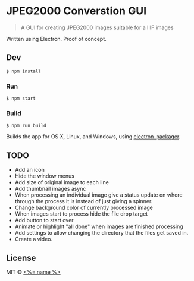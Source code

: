 # JPEG2000 Converstion GUI

> A GUI for creating JPEG2000 images suitable for a IIIF images

Written using Electron. Proof of concept.

## Dev

```shell
$ npm install
```

### Run

```shell
$ npm start
```

### Build

```shell
$ npm run build
```

Builds the app for OS X, Linux, and Windows, using [electron-packager](https://github.com/maxogden/electron-packager).

## TODO
- Add an icon
- Hide the window menus
- Add size of original image to each line
- Add thumbnail images async
- When processing an individual image give a status update on where through the process it is instead of just giving a spinner.
- Change background color of currently processed image
- When images start to process hide the file drop target
- Add button to start over
- Animate or highlight "all done" when images are finished processing
- Add settings to allow changing the directory that the files get saved in.
- Create a video.

## License

MIT © [<%= name %>](<%= website %>)

